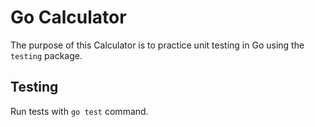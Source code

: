 # Go Calculator

The purpose of this Calculator is to practice unit testing in Go using the `testing` package.

## Testing

Run tests with `go test` command.
